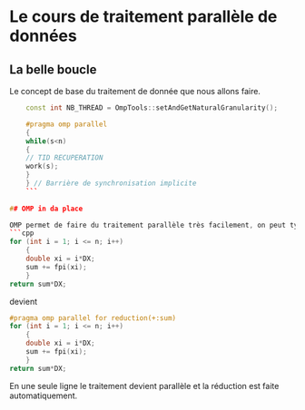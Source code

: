 # Le cours de traitement parallèle de données

## La belle boucle

Le concept de base du traitement de donnée que nous allons faire.
```cpp
    const int NB_THREAD = OmpTools::setAndGetNaturalGranularity();

    #pragma omp parallel
    {
	while(s<n)
	{
	// TID RECUPERATION
	work(s);
	}
    } // Barrière de synchronisation implicite
    ```
    
## OMP in da place

OMP permet de faire du traitement parallèle très facilement, on peut typiquement transformer un comportement séquentiel for en comportement parallèle :
```cpp
for (int i = 1; i <= n; i++)
	{
	double xi = i*DX;
	sum += fpi(xi);
	}
return sum*DX;
```
devient 
```cpp
#pragma omp parallel for reduction(+:sum)
for (int i = 1; i <= n; i++)
	{
	double xi = i*DX;
	sum += fpi(xi);
	}
return sum*DX;
```

En une seule ligne le traitement devient parallèle et la réduction est faite automatiquement.
